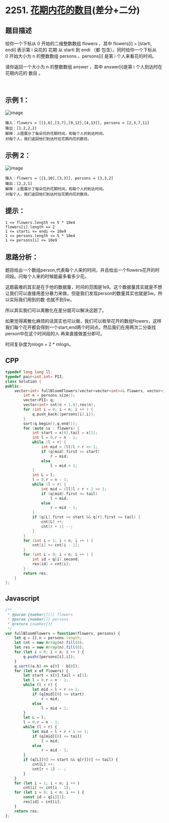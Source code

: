 # 2251. [花期内花的数目](https://leetcode.cn/problems/number-of-flowers-in-full-bloom/)(差分+二分)

## 题目描述

给你一个下标从 0 开始的二维整数数组 flowers ，其中 flowers[i] = [starti, endi] 表示第 i 朵花的 花期 从 starti 到 endi （都 包含）。同时给你一个下标从 0 开始大小为 n 的整数数组 persons ，persons[i] 是第 i 个人来看花的时间。

请你返回一个大小为 n 的整数数组 answer ，其中 answer[i]是第 i 个人到达时在花期内花的 数目 。

 

## 示例 1：
![image](https://user-images.githubusercontent.com/72189350/201665253-674bade8-67d5-4799-a115-8302f620bb15.png)

```
输入：flowers = [[1,6],[3,7],[9,12],[4,13]], persons = [2,3,7,11]
输出：[1,2,2,2]
解释：上图展示了每朵花的花期时间，和每个人的到达时间。
对每个人，我们返回他们到达时在花期内花的数目。
```

## 示例 2：
![image](https://user-images.githubusercontent.com/72189350/201667403-d5d80e76-af1e-43e6-b106-86baf9f8ead1.png)

```
输入：flowers = [[1,10],[3,3]], persons = [3,3,2]
输出：[2,2,1]
解释：上图展示了每朵花的花期时间，和每个人的到达时间。
对每个人，我们返回他们到达时在花期内花的数目。
```

## 提示：
```
1 <= flowers.length <= 5 * 10e4
flowers[i].length == 2
1 <= starti <= endi <= 10e9
1 <= persons.length <= 5 * 10e4
1 <= persons[i] <= 10e9
```

## 思路分析：
题目给出一个数组person,代表每个人来的时间，并且给出一个flowers花开的时间段。问每个人来的时候能最多看多少花。

这题最难的其实是在于他的数据量，时间的范围是1e9。这个数据量其实就是不想让我们可以直接用差分暴力来做，但是我们发现person的数量其实也就是5w。所以实际我们用到的数
也就不到5w。

所以其实我们可以离散化在差分就可以解决这题了。

如果觉得离散化麻烦的话其实也可以做，我们可以枚举花开的数组flowers，这样我们每个花开都会得到一个start,end两个时间点。然后我们在用两次二分查找person中在这个时间段的人
再来直接做差分即可。

时间复杂度为nlogn + 2 * mlogn。

## CPP
```cpp
typedef long long ll;
typedef pair<int,int> PII;
class Solution {
public:
    vector<int> fullBloomFlowers(vector<vector<int>>& flowers, vector<int>& persons) {
        int n = persons.size();
        vector<PII> q;
        vector<int> cnt(n + 1,0),res(n);
        for (int i = 0; i < n; i ++ ) {
            q.push_back({persons[i],i});
        }
        sort(q.begin(),q.end());
        for (auto &x : flowers) {
            int start = x[0],tail = x[1];
            int l = 0,r = n - 1;
            while (l < r) {
                int mid = (ll)l + r >> 1;
                if (q[mid].first >= start)
                    r = mid;
                else 
                    l = mid + 1;
            }
            int L = l;
            l = 0,r = n - 1;
            while (l < r) {
                int mid = (ll)l + r + 1 >> 1;
                if (q[mid].first <= tail)
                    l = mid;
                else
                    r = mid - 1;
            }
            if (q[L].first >= start && q[r].first <= tail) {
                cnt[L] ++;
                cnt[r + 1] --;
            }
        }
        for (int i = 1; i < n; i ++ ) {
            cnt[i] += cnt[i - 1];
        }
        for (int i = 0; i < n; i ++ ) {
            int id = q[i].second;
            res[id] = cnt[i];
        }
        return res;
    }
};
```

## Javascript
```Javascript
/**
 * @param {number[][]} flowers
 * @param {number[]} persons
 * @return {number[]}
 */
var fullBloomFlowers = function(flowers, persons) {
    let q = [],n = persons.length;
    let cnt = new Array(n).fill(0);
    let res = new Array(n).fill(0);
    for (let i = 0; i < n; i ++ ) {
        q.push([persons[i],i]);
    }
    q.sort((a,b) => a[0] - b[0]);
    for (let x of flowers) {
        let start = x[0],tail = x[1];
        let l = 0,r = n - 1;
        while (l < r) {
            let mid = l + r >> 1;
            if (q[mid][0] >= start)
                r = mid;
            else
                l = mid + 1;
        }
        let L = l;
        l = 0,r = n - 1;
        while (l < r) {
            let mid = l + r + 1 >> 1;
            if (q[mid][0] <= tail)
                l = mid;
            else 
                r = mid - 1;
        }
        if (q[L][0] >= start && q[r][0] <= tail) {
            cnt[L] ++;
            cnt[r + 1] -- ;
        }
    }
    for (let i = 1; i < n; i ++ )
        cnt[i] += cnt[i - 1];
    for (let i = 0; i < n; i ++ ) {
        const id = q[i][1];
        res[id] = cnt[i];
    }
    return res;
};
```
